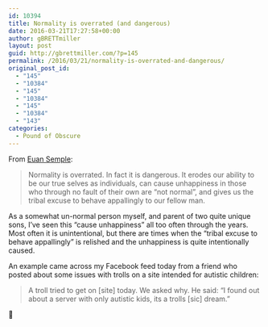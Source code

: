 ```yaml
---
id: 10394
title: Normality is overrated (and dangerous)
date: 2016-03-21T17:27:58+00:00
author: gBRETTmiller
layout: post
guid: http://gbrettmiller.com/?p=145
permalink: /2016/03/21/normality-is-overrated-and-dangerous/
original_post_id:
  - "145"
  - "10384"
  - "145"
  - "10384"
  - "145"
  - "10384"
  - "143"
categories:
  - Pound of Obscure
---
```

From [Euan Semple](http://euansemple.com/theobvious/2016/3/21/normality):

> Normality is overrated. In fact it is dangerous. It erodes our ability to be our true selves as individuals, can cause unhappiness in those who through no fault of their own are &#8220;not normal&#8221;, and gives us the tribal excuse to behave appallingly to our fellow man.

As a somewhat un-normal person myself, and parent of two quite unique sons, I&#8217;ve seen this &#8220;cause unhappiness&#8221; all too often through the years. Most often it is unintentional, but there are times when the &#8220;tribal excuse to behave appallingly&#8221; is relished and the unhappiness is quite intentionally caused.

An example came across my Facebook feed today from a friend who posted about some issues with trolls on a site intended for autistic children:

> A troll tried to get on [site] today. We asked why. He said: &#8220;I found out about a server with only autistic kids, its a trolls [sic] dream.&#8221;

🙁